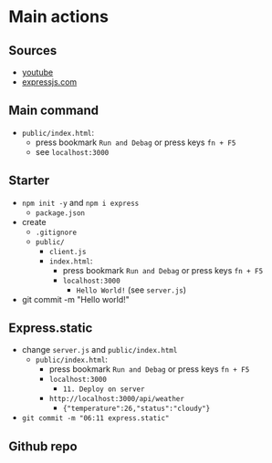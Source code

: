 # Main actions

## Sources

* [youtube](https://youtu.be/GOHUi53UDLc?si=qyUNBcYyx4UAqLFY)
* [expressjs.com](https://expressjs.com/ru/starter/hello-world.html)

## Main command

* `public/index.html`:
  *  press bookmark `Run and Debag` or press keys `fn + F5`
    * see `localhost:3000`

## Starter

* `npm init -y` and `npm i express`
  * `package.json`
* create
  * `.gitignore`
  * `public/`
    * `client.js`
    * `index.html`:
      *  press bookmark `Run and Debag` or press keys `fn + F5`
        * `localhost:3000`
          * `Hello World!` (see `server.js`)
* git commit -m "Hello world!"

## Express.static

* change `server.js` and `public/index.html`
  * `public/index.html`:
    *  press bookmark `Run and Debag` or press keys `fn + F5`
      * `localhost:3000`
        * `11. Deploy on server`
      * `http://localhost:3000/api/weather`
        * `{"temperature":26,"status":"cloudy"}`
* `git commit -m "06:11 express.static"`

## Github repo


